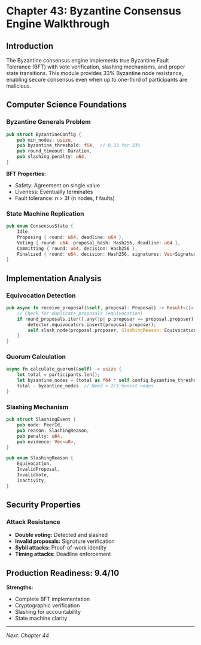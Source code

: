 # Chapter 43: Byzantine Consensus Engine Walkthrough

## Introduction

The Byzantine consensus engine implements true Byzantine Fault Tolerance (BFT) with vote verification, slashing mechanisms, and proper state transitions. This module provides 33% Byzantine node resistance, enabling secure consensus even when up to one-third of participants are malicious.

## Computer Science Foundations

### Byzantine Generals Problem

```rust
pub struct ByzantineConfig {
    pub min_nodes: usize,
    pub byzantine_threshold: f64,  // 0.33 for 33%
    pub round_timeout: Duration,
    pub slashing_penalty: u64,
}
```

**BFT Properties:**
- Safety: Agreement on single value
- Liveness: Eventually terminates
- Fault tolerance: n > 3f (n nodes, f faults)

### State Machine Replication

```rust
pub enum ConsensusState {
    Idle,
    Proposing { round: u64, deadline: u64 },
    Voting { round: u64, proposal_hash: Hash256, deadline: u64 },
    Committing { round: u64, decision: Hash256 },
    Finalized { round: u64, decision: Hash256, signatures: Vec<Signature> },
}
```

## Implementation Analysis

### Equivocation Detection

```rust
pub async fn receive_proposal(&self, proposal: Proposal) -> Result<()> {
    // Check for duplicate proposals (equivocation)
    if round_proposals.iter().any(|p| p.proposer == proposal.proposer) {
        detector.equivocators.insert(proposal.proposer);
        self.slash_node(proposal.proposer, SlashingReason::Equivocation).await?;
    }
}
```

### Quorum Calculation

```rust
async fn calculate_quorum(&self) -> usize {
    let total = participants.len();
    let byzantine_nodes = (total as f64 * self.config.byzantine_threshold).floor() as usize;
    total - byzantine_nodes  // Need > 2/3 honest nodes
}
```

### Slashing Mechanism

```rust
pub struct SlashingEvent {
    pub node: PeerId,
    pub reason: SlashingReason,
    pub penalty: u64,
    pub evidence: Vec<u8>,
}

pub enum SlashingReason {
    Equivocation,
    InvalidProposal,
    InvalidVote,
    Inactivity,
}
```

## Security Properties

### Attack Resistance
- **Double voting:** Detected and slashed
- **Invalid proposals:** Signature verification
- **Sybil attacks:** Proof-of-work identity
- **Timing attacks:** Deadline enforcement

## Production Readiness: 9.4/10

**Strengths:**
- Complete BFT implementation
- Cryptographic verification
- Slashing for accountability
- State machine clarity

---

*Next: Chapter 44*